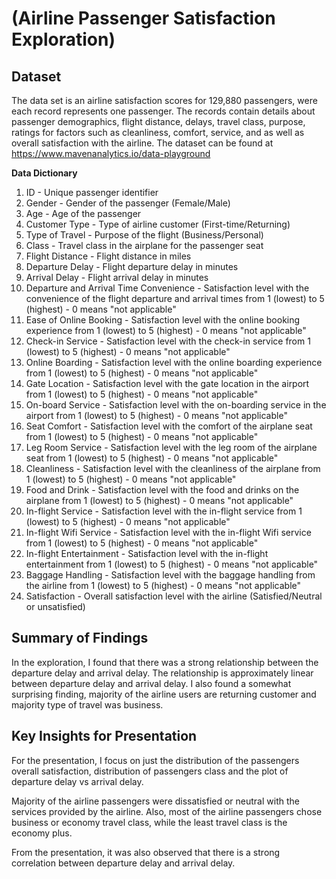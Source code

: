 # (Airline Passenger Satisfaction Exploration)


## Dataset

The data set is an airline satisfaction scores for 129,880 passengers, were each record represents one passenger. The records contain details about passenger demographics, flight distance, delays, travel class, purpose, ratings for factors such as cleanliness, comfort, service, and as well as overall satisfaction with the airline. The dataset can be found at https://www.mavenanalytics.io/data-playground

**Data Dictionary**

1. ID - Unique passenger identifier
2. Gender - Gender of the passenger (Female/Male)
3. Age - Age of the passenger
4. Customer Type - Type of airline customer (First-time/Returning)
5. Type of Travel - Purpose of the flight (Business/Personal)
6. Class - Travel class in the airplane for the passenger seat
7. Flight Distance - Flight distance in miles
8. Departure Delay - Flight departure delay in minutes
9. Arrival Delay - Flight arrival delay in minutes
10. Departure and Arrival Time Convenience - Satisfaction level with the convenience of the flight departure and arrival times from 1 (lowest) to 5 (highest) - 0 means "not applicable"
11. Ease of Online Booking - Satisfaction level with the online booking experience from 1 (lowest) to 5 (highest) - 0 means "not applicable"
12. Check-in Service - Satisfaction level with the check-in service from 1 (lowest) to 5 (highest) - 0 means "not applicable"
13. Online Boarding - Satisfaction level with the online boarding experience from 1 (lowest) to 5 (highest) - 0 means "not applicable"
14. Gate Location - Satisfaction level with the gate location in the airport from 1 (lowest) to 5 (highest) - 0 means "not applicable"
15. On-board Service - Satisfaction level with the on-boarding service in the airport from 1 (lowest) to 5 (highest) - 0 means "not applicable"
16. Seat Comfort - Satisfaction level with the comfort of the airplane seat from 1 (lowest) to 5 (highest) - 0 means "not applicable"
17. Leg Room Service - Satisfaction level with the leg room of the airplane seat from 1 (lowest) to 5 (highest) - 0 means "not applicable"
18. Cleanliness - Satisfaction level with the cleanliness of the airplane from 1 (lowest) to 5 (highest) - 0 means "not applicable"
19. Food and Drink - Satisfaction level with the food and drinks on the airplane from 1 (lowest) to 5 (highest) - 0 means "not applicable"
20. In-flight Service - Satisfaction level with the in-flight service from 1 (lowest) to 5 (highest) - 0 means "not applicable"
21. In-flight Wifi Service - Satisfaction level with the in-flight Wifi service from 1 (lowest) to 5 (highest) - 0 means "not applicable"
22. In-flight Entertainment - Satisfaction level with the in-flight entertainment from 1 (lowest) to 5 (highest) - 0 means "not applicable"
23. Baggage Handling - Satisfaction level with the baggage handling from the airline from 1 (lowest) to 5 (highest) - 0 means "not applicable"
24. Satisfaction - Overall satisfaction level with the airline (Satisfied/Neutral or unsatisfied)


## Summary of Findings

In the exploration, I found that there was a strong relationship between the departure delay and arrival delay. The relationship is approximately linear between departure delay and arrival delay. I also found a somewhat surprising finding, majority of the airline users are returning customer and majority type of travel was business.


## Key Insights for Presentation

For the presentation, I focus on just the distribution of the passengers overall satisfaction, distribution of passengers class and the plot of departure delay vs arrival delay.

Majority of the airline passengers were dissatisfied or neutral with the services provided by the airline. Also, most of the airline passengers chose business or economy travel class, while the least travel class is the economy plus.

From the presentation, it was also observed that there is a strong correlation between departure delay and arrival delay.

